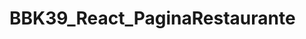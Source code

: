 # BBK39_React_PaginaRestaurante
<!-- Intsalacion:
1 - npm create vite@latest
2 - cd React_Pagina_Personal
3 - npm install
4 - npm run dev
5 - npm install react-router-dom
6 - npm install -D sass -->

<!-- 1.2. Página de un restaurante
Crea un componente Reserve:
Tiene que contener un formulario que recoja los datos de la reserva( ej. Nombre de quien hace la reserva, día de la reserva, etc)
Los datos del formulario deberán guardarse en el localStorage
Una vez se guarden los datos del formulario redireccionar a la vista principal de la página
Implementa React Router en tu página
Crea un navbar con al menos tres Link 
El de Home
El de Reserve
Y otro componente que crees tu

-------------------------------------------
Extra
Mejora el diseño
Con lo aprendido en clase o investigando implementa nuevas validaciones en tus formularios --> 

